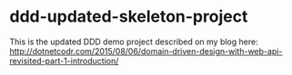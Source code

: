 # ddd-updated-skeleton-project
This is the updated DDD demo project described on my blog here: http://dotnetcodr.com/2015/08/06/domain-driven-design-with-web-api-revisited-part-1-introduction/
